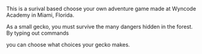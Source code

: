 This is a surival based choose your own adventure game made at Wyncode Academy in Miami, Florida. 

As a small gecko, you must survive the many dangers hidden in the forest. By typing out commands

you can choose what choices your gecko makes.
